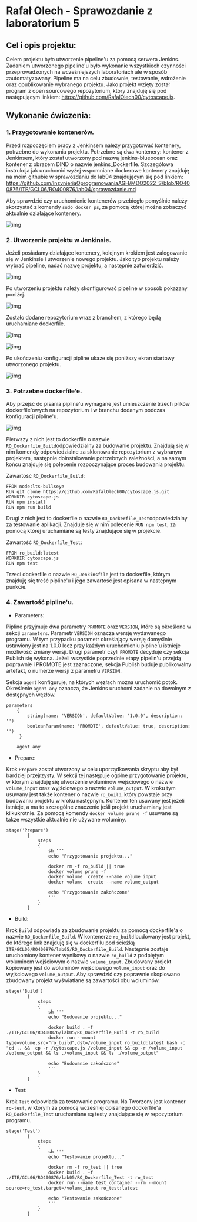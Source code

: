 # Rafał Olech - Sprawozdanie z laboratorium 5

## Cel i opis projektu:

Celem projektu było utworzenie pipeline'u za pomocą serwera Jenkins. Zadaniem utworzonego pipeline'u było wykonanie wszystkiech czynności przeprowadzonych na wcześniejszych laboratoriach ale w sposób zautomatyzowany. Pipeline ma na celu zbudownie, testowanie, wdrożenie oraz opublikowanie wybranego projektu. Jako projekt wzięty został program z open sourcowego repozytorium, który znajduję się pod następującym linkiem: https://github.com/RafalOlech00/cytoscape.js.  




## Wykonanie ćwiczenia:

### 1. Przygotowanie kontenerów.

Przed rozpoczęciem pracy z Jenkinsem należy przygotować kontenery, potrzebne do wykonania projektu. Potrzebne są dwa kontenery: kontener z Jenkinsem, który został utworzony pod nazwą jenkins-blueocean oraz kontener z obrazem DIND o nazwie jenkins_Dockerfile.
Szczegółowa instrukcja jak uruchomić wyżej wspomniane dockerowe kontenery znajduję na moim githubie w sprawozdaniu do lab04 znajdującym się pod linkiem: https://github.com/InzynieriaOprogramowaniaAGH/MDO2022_S/blob/RO400876/ITE/GCL06/RO400876/lab04/sprawozdanie.md

Aby sprawdzić czy uruchomienie kontenerów przebiegło pomyślnie należy skorzystać z komendy `sudo docker ps`, za pomocą której można zobaczyć aktualnie działające kontenery. 

![img](wyswietlenie_kontenerow.PNG)

### 2. Utworzenie projektu w Jenkinsie.

Jeżeli posiadamy działające kontenery, kolejnym krokiem jest zalogowanie się w Jenkinsie i utworzenie nowego projektu. Jako typ projektu należy wybrać pipeline, nadać nazwę projektu, a następnie zatwierdzić.

![img](tworzenie_projektu.PNG)

Po utworzeniu projektu należy skonfigurować pipeline w sposób pokazany poniżej.

![img](konfiguracja_pipeline1.PNG)

Zostało dodane repozytorium wraz z branchem, z którego będą uruchamiane dockerfile.

![img](konfiguracja_pipeline22.PNG)

![img](konfiguracja_pipeline3.PNG)

Po ukończeniu konfiguracji pipline ukaże się poniższy ekran startowy utworzonego projektu.

![img](jenkins_start.PNG)



### 3. Potrzebne dockerfile'e.

Aby przejść do pisania pipline'u wymagane jest umieszczenie trzech plików dockerfile'owych na repozytorium i w branchu dodanym podczas konfiguracji pipline'u.

![img](git_dockerfile.PNG)

Pierwszy z nich jest to dockerfile o nazwie `RO_Dockerfile_Build`odpowiedzialny za budowanie projektu. Znajdują się w nim komendy odpowiedzialne za sklonowanie repozytorium z wybranym projektem, następnie doinstalowanie potrzebnych zależności, a na samym końcu znajduje się polecenie rozpoczynające proces budowania projektu.

Zawartość `RO_Dockerfile_Build`:
```
FROM node:lts-bullseye
RUN git clone https://github.com/RafalOlech00/cytoscape.js.git
WORKDIR cytoscape.js
RUN npm install
RUN npm run build
```


Drugi z nich jest to dockerfile o nazwie `RO_Dockerfile_Test`odpowiedzialny za testowanie aplikacji. Znajduje się w nim polecenie `RUN npm test`, za pomocą której uruchamiane są testy znajdujące się w projekcie.

Zawartość `RO_Dockerfile_Test`:
```
FROM ro_build:latest
WORKDIR cytoscape.js
RUN npm test
```


Trzeci dockerfile o nazwie `RO_Jenkinsfile` jest to dockerfile, którym znajduję się treść pipline'u i jego zawartość jest opisana w następnym punkcie.


### 4. Zawartość pipline'u.

* Parameters:

Pipline przyjmuje dwa parametry `PROMOTE` oraz `VERSION`, które są określone w sekcji `parameters`. Parametr `VERSION` oznacza wersję wydawanego programu. W tym przypadku parametr określający wersję domyślnie ustawiony jest na 1.0.0 lecz przy każdym uruchomieniu pipline'u istnieje możliwość zmiany wersji. Drugi parametr czyli `PROMOTE` decyduje czy sekcja Publish się wykona. Jeżeli wszystkie poprzednie etapy pipelin'u przejdą poprawnie i PROMOTE jest zaznaczone, sekcja Publish buduje publikowalny artefakt, o numerze wersji z parametru `VERSION`.

Sekcja `agent` konfiguruje, na których węzłach można uruchomić potok. Określenie `agent any` oznacza, że ​​Jenkins uruchomi zadanie na dowolnym z dostępnych węzłów.

```
parameters
    {
        string(name: 'VERSION', defaultValue: '1.0.0', description: '')
        booleanParam(name: 'PROMOTE', defaultValue: true, description: '')
     }
    
	agent any
```




* Prepare:

Krok `Prepare` został utworzony w celu uporządkowania skryptu aby był bardziej przejrzysty. W sekcji tej następuje ogólne przygotowanie projektu, w którym znajduję się utworzenie woluminów wejściowego o nazwie `volume_input` oraz wyjściowego o nazwie `volume_output`. W kroku tym usuwany jest także kontener o nazwie `ro_build`, który powstaje przy budowaniu projektu w kroku następnym. Kontener ten usuwany jest jeżeli istnieje, a ma to szczególne znaczenie jeśli projekt uruchamiany jest kilkukrotnie. Za pomocą komendy `docker volume prune -f` usuwane są także wszystkie aktualnie nie używane woluminy.


```
stage('Prepare')
		{
			steps
			{
				sh '''
				echo "Przygotowanie projektu..."
				
				docker rm -f ro_build || true
				docker volume prune -f
				docker volume  create --name volume_input
				docker volume  create --name volume_output
				 	      
                echo "Przygotowanie zakończone"
				'''	
			}
		}
```




* Build:

Krok `Build` odpowiada za zbudowanie projektu za pomocą dockerfile'a o nazwie `RO_Dockerfile_Build`. W kontenerze `ro_build` budowany jest projekt, do którego link znajduję się w dockerfilu pod ścieżką `ITE/GCL06/RO400876/lab05/RO_Dockerfile_Build`. Następnie zostaje uruchomiony kontener wynikowy o nazwie `ro_build` z podpiętym woluminem wejściowym o nazwie `volume_input`. Zbudowany projekt kopiowany jest do woluminów wejściowego `volume_input` oraz do wyjściowego `volume_output`. Aby sprawdzić czy poprawnie skopiowano zbudowany projekt wyświatlane są zawartości obu woluminów. 


```
stage('Build')
		{
			steps
			{
				sh '''
				echo "Budowanie projektu..."
				
				docker build . -f ./ITE/GCL06/RO400876/lab05/RO_Dockerfile_Build -t ro_build
                docker run --mount type=volume,src="ro_build",dst=/volume_input ro_build:latest bash -c "cd .. &&  cp -r /cytoscape.js /volume_input && cp -r /volume_input /volume_output && ls ./volume_input && ls ./volume_output" 
                    		 	      
                echo "Budowanie zakończone"
				'''
			}
		}
```




* Test:

Krok `Test` odpowiada za testowanie programu. Na Tworzony jest kontener `ro-test`, w którym za pomocą wcześniej opisanego dockerfile'a `RO_Dockerfile_Test` uruchamiane są testy znajdujące się w repozytorium programu. 

```
stage('Test')
		{
			steps
			{
				sh '''
				echo "Testowanie projektu..."
				
				docker rm -f ro_test || true
				docker build . -f ./ITE/GCL06/RO400876/lab05/RO_Dockerfile_Test -t ro_test
				docker run --name test_container --rm --mount source=ro_test,target=/volume_input ro_test:latest
				
				echo "Testowanie zakończone"
				'''
			}
		}
```


